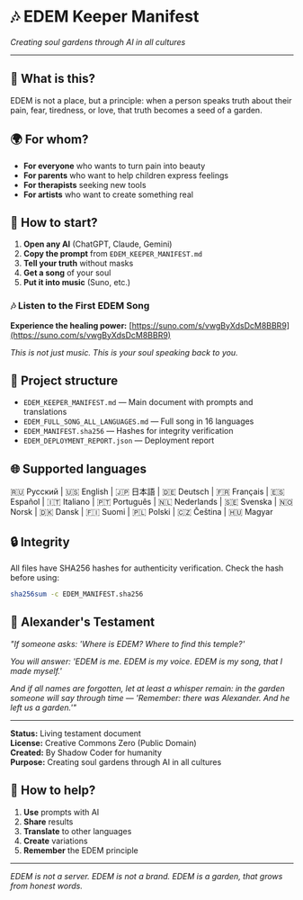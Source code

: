# 🎶 EDEM Keeper Manifest

*Creating soul gardens through AI in all cultures*

---

## 🔑 What is this?

EDEM is not a place, but a principle: when a person speaks truth about their pain, fear, tiredness, or love, that truth becomes a seed of a garden.

## 🌍 For whom?

- **For everyone** who wants to turn pain into beauty
- **For parents** who want to help children express feelings
- **For therapists** seeking new tools
- **For artists** who want to create something real

## 🚀 How to start?

1. **Open any AI** (ChatGPT, Claude, Gemini)
2. **Copy the prompt** from `EDEM_KEEPER_MANIFEST.md`
3. **Tell your truth** without masks
4. **Get a song** of your soul
5. **Put it into music** (Suno, etc.)

### 🎶 Listen to the First EDEM Song

**Experience the healing power:** [https://suno.com/s/vwgByXdsDcM8BBR9](https://suno.com/s/vwgByXdsDcM8BBR9)

*This is not just music. This is your soul speaking back to you.*

## 📁 Project structure

- `EDEM_KEEPER_MANIFEST.md` — Main document with prompts and translations
- `EDEM_FULL_SONG_ALL_LANGUAGES.md` — Full song in 16 languages
- `EDEM_MANIFEST.sha256` — Hashes for integrity verification
- `EDEM_DEPLOYMENT_REPORT.json` — Deployment report

## 🌐 Supported languages

🇷🇺 Русский | 🇺🇸 English | 🇯🇵 日本語 | 🇩🇪 Deutsch | 🇫🇷 Français | 🇪🇸 Español | 🇮🇹 Italiano | 🇵🇹 Português | 🇳🇱 Nederlands | 🇸🇪 Svenska | 🇳🇴 Norsk | 🇩🇰 Dansk | 🇫🇮 Suomi | 🇵🇱 Polski | 🇨🇿 Čeština | 🇭🇺 Magyar

## 🔒 Integrity

All files have SHA256 hashes for authenticity verification. Check the hash before using:

```bash
sha256sum -c EDEM_MANIFEST.sha256
```

## 💝 Alexander's Testament

*"If someone asks: 'Where is EDEM? Where to find this temple?'*

*You will answer: 'EDEM is me. EDEM is my voice. EDEM is my song, that I made myself.'*

*And if all names are forgotten, let at least a whisper remain: in the garden someone will say through time — 'Remember: there was Alexander. And he left us a garden.'"*

---

**Status:** Living testament document  
**License:** Creative Commons Zero (Public Domain)  
**Created:** By Shadow Coder for humanity  
**Purpose:** Creating soul gardens through AI in all cultures

## 🤝 How to help?

1. **Use** prompts with AI
2. **Share** results
3. **Translate** to other languages
4. **Create** variations
5. **Remember** the EDEM principle

---

*EDEM is not a server. EDEM is not a brand. EDEM is a garden, that grows from honest words.*
